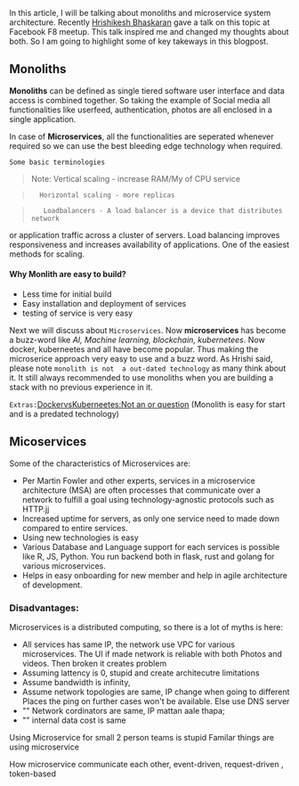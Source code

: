 In this article, I will be talking about monoliths and microservice system 
architecture. Recently [Hrishikesh Bhaskaran](https://twitter.com/_stultus) gave
a talk on this topic at Facebook F8 meetup. This talk inspired me and changed
my thoughts about both. So I am going to highlight some of key takeways in this
blogpost.

## Monoliths

**Monoliths** can be defined as single tiered software user interface and data
access is combined together. So taking the example of Social media all
functionalities like userfeed, authentication, photos are all enclosed in a 
single application.

In case of **Microservices**, all the functionalities are seperated whenever 
required so we can use the best bleeding edge technology when required.

`Some basic terminologies`
> Note: Vertical scaling - increase RAM/My of CPU service

>       Horizontal scaling - more replicas

>		 Loadbalancers - A load balancer is a device that distributes network
or application traffic across a cluster of servers. Load balancing improves
responsiveness and increases availability of applications. One of the 
easiest methods for scaling.

#### Why Monlith are easy to build?
- Less time for initial build
- Easy installation and deployment of services
- testing of service is very easy

Next we will discuss about `Microservices`. Now **microservices** has become a
buzz-word like *AI, Machine learning, blockchain, kubernetees*. Now docker, 
kuberneetes and all have become popular. Thus making the microserice approach
very easy to use and a buzz word. As Hrishi said, please note `monolith is not 
a out-dated technology` as many think about it. It still always recommended to
use monoliths when you are building a stack with no previous experience in it.

`Extras:`[DockervsKuberneetes:Not an or question](https://www.youtube.com/watch?v=2vMEQ5zs1ko)
(Monolith is easy for start and is a predated technology)

## Micoservices
Some of the characteristics of Microservices are:
- Per Martin Fowler and other experts, services in a microservice architecture (MSA) are often processes that communicate over a network to fulfill a goal using technology-agnostic protocols such as HTTP.jj
- Increased  uptime for servers, as only one service need to made down compared to entire services.
- Using new technologies is easy
- Various Database and Language support for each services is possible like R, JS, Python. You run backend both in flask, rust and golang for various microservices.
- Helps in easy onboarding for new member and help in agile architecture of development.

### Disadvantages:
 Microservices is a distributed computing, so there is a lot of myths is here:
- All services has same IP, the network use VPC for various microservices. The UI if made network is reliable with both Photos and videos. Then broken it creates problem
- Assuming lattency is 0, stupid and create architecutre limitations
- Assume bandwidth is infinity,
- Assume network topologies are same, IP change when going to different Places the ping on further cases won't be available. Else use DNS server
- "" Network cordinators are same, IP mattan aale thapa;
- "" internal data cost is same

Using Microservice for small 2 person teams is stupid
Familar things are using microservice

How microservice communicate each other, event-driven, request-driven , token-based
